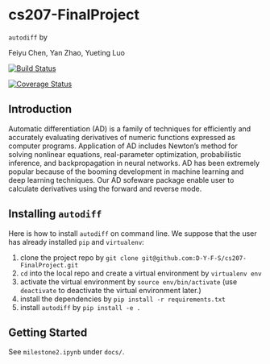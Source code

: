 # cs207-FinalProject
`autodiff`
by

Feiyu Chen, Yan Zhao, Yueting Luo

[![Build Status](https://travis-ci.org/D-Y-F-S/cs207-FinalProject.svg?branch=master)](https://travis-ci.org/D-Y-F-S/cs207-FinalProject)

[![Coverage Status](https://coveralls.io/repos/github/D-Y-F-S/cs207-FinalProject/badge.svg?branch=master)](https://coveralls.io/github/D-Y-F-S/cs207-FinalProject?branch=master)

## Introduction
Automatic differentiation (AD) is a family of techniques for efficiently and accurately evaluating derivatives of numeric functions expressed as computer programs. Application of AD includes Newton’s method for solving nonlinear equations, real-parameter optimization, probabilistic inference, and backpropagation in neural networks. AD has been extremely popular because of the booming development in machine learning and deep learning techniques. Our AD sofeware package enable user to calculate derivatives using the forward and reverse mode.

## Installing `autodiff`
Here is how to install `autodiff` on command line. We suppose that the user has already installed `pip` and `virtualenv`:
1. clone the project repo by `git clone git@github.com:D-Y-F-S/cs207-FinalProject.git`
2. `cd` into the local repo and create a virtual environment by `virtualenv env` 
3. activate the virtual environment by `source env/bin/activate` (use `deactivate` to deactivate the virtual environment later.)
4. install the dependencies by `pip install -r requirements.txt`
5. install `autodiff` by `pip install -e .`

## Getting Started
See `milestone2.ipynb` under `docs/`.